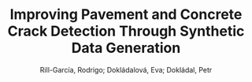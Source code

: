 ---
paperId: 30
author: Rill-García, Rodrigo; Dokládalová, Eva; Dokládal, Petr
publicationauthor: Rill-García, R. et al.
title: Improving Pavement and Concrete Crack Detection Through Synthetic Data Generation
pdf: 30_camera_ready.pdf
poster: 30_poster.png
pitch: https://drive.google.com/open?id=17hkC2nv92q4B4TfyVVx6x2u82NyiCEM7
type: Poster
topic: Data Generation
category: Extended Abstract
link: https://research.latinxinai.org/papers/cvpr/2022/pdf/30_camera_ready.pdf
conference: cvpr
year: 2022
tags: cvpr-2022-ea
location: Virtual
---